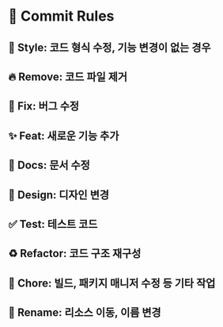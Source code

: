 # 🎯 Commit Rules
## 🎨 Style: 코드 형식 수정, 기능 변경이 없는 경우
## 🔥 Remove: 코드 파일 제거
## 🐛 Fix: 버그 수정
## ✨ Feat: 새로운 기능 추가
## 📝 Docs: 문서 수정
## 💄 Design: 디자인 변경
## ✅ Test: 테스트 코드
## ♻️ Refactor: 코드 구조 재구성
## 🔧 Chore: 빌드, 패키지 매니저 수정 등 기타 작업
## 🚚 Rename: 리소스 이동, 이름 변경
